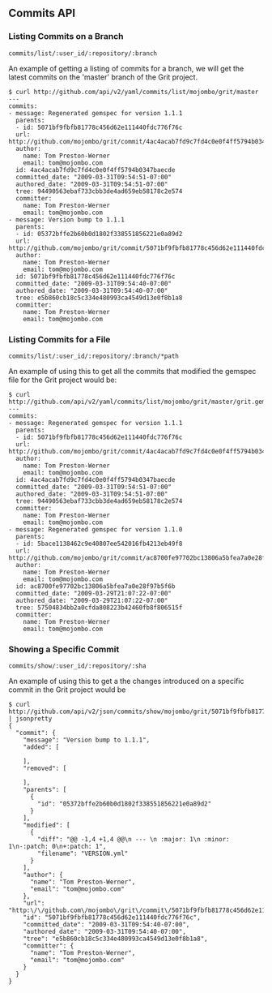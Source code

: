 ## Commits API ##

### Listing Commits on a Branch ###

	commits/list/:user_id/:repository/:branch

An example of getting a listing of commits for a branch, we will get the latest commits on the 'master' branch of the Grit project.

	$ curl http://github.com/api/v2/yaml/commits/list/mojombo/grit/master
	--- 
	commits: 
	- message: Regenerated gemspec for version 1.1.1
	  parents: 
	  - id: 5071bf9fbfb81778c456d62e111440fdc776f76c
	  url: http://github.com/mojombo/grit/commit/4ac4acab7fd9c7fd4c0e0f4ff5794b0347baecde
	  author: 
	    name: Tom Preston-Werner
	    email: tom@mojombo.com
	  id: 4ac4acab7fd9c7fd4c0e0f4ff5794b0347baecde
	  committed_date: "2009-03-31T09:54:51-07:00"
	  authored_date: "2009-03-31T09:54:51-07:00"
	  tree: 94490563ebaf733cbb3de4ad659eb58178c2e574
	  committer: 
	    name: Tom Preston-Werner
	    email: tom@mojombo.com
	- message: Version bump to 1.1.1
	  parents: 
	  - id: 05372bffe2b60b0d1802f338551856221e0a89d2
	  url: http://github.com/mojombo/grit/commit/5071bf9fbfb81778c456d62e111440fdc776f76c
	  author: 
	    name: Tom Preston-Werner
	    email: tom@mojombo.com
	  id: 5071bf9fbfb81778c456d62e111440fdc776f76c
	  committed_date: "2009-03-31T09:54:40-07:00"
	  authored_date: "2009-03-31T09:54:40-07:00"
	  tree: e5b860cb18c5c334e480993ca4549d13e0f8b1a8
	  committer: 
	    name: Tom Preston-Werner
	    email: tom@mojombo.com

### Listing Commits for a File ###

	commits/list/:user_id/:repository/:branch/*path

An example of using this to get all the commits that modified the gemspec file for the Grit project would be:

	$ curl http://github.com/api/v2/yaml/commits/list/mojombo/grit/master/grit.gemspec
	--- 
	commits: 
	- message: Regenerated gemspec for version 1.1.1
	  parents: 
	  - id: 5071bf9fbfb81778c456d62e111440fdc776f76c
	  url: http://github.com/mojombo/grit/commit/4ac4acab7fd9c7fd4c0e0f4ff5794b0347baecde
	  author: 
	    name: Tom Preston-Werner
	    email: tom@mojombo.com
	  id: 4ac4acab7fd9c7fd4c0e0f4ff5794b0347baecde
	  committed_date: "2009-03-31T09:54:51-07:00"
	  authored_date: "2009-03-31T09:54:51-07:00"
	  tree: 94490563ebaf733cbb3de4ad659eb58178c2e574
	  committer: 
	    name: Tom Preston-Werner
	    email: tom@mojombo.com
	- message: Regenerated gemspec for version 1.1.0
	  parents: 
	  - id: 5bace1138462c9e40807ee542016fb4213eb49f8
	  url: http://github.com/mojombo/grit/commit/ac8700fe97702bc13806a5bfea7a0e28f97b5f6b
	  author: 
	    name: Tom Preston-Werner
	    email: tom@mojombo.com
	  id: ac8700fe97702bc13806a5bfea7a0e28f97b5f6b
	  committed_date: "2009-03-29T21:07:22-07:00"
	  authored_date: "2009-03-29T21:07:22-07:00"
	  tree: 57504834bb2a0cfda808223b42460fb8f806515f
	  committer: 
	    name: Tom Preston-Werner
	    email: tom@mojombo.com

### Showing a Specific Commit ###

	commits/show/:user_id/:repository/:sha

An example of using this to get a the changes introduced on a specific commit in the Grit project would be

 	$ curl http://github.com/api/v2/json/commits/show/mojombo/grit/5071bf9fbfb81778c456d62e111440fdc776f76c | jsonpretty 
	{
	  "commit": {
	    "message": "Version bump to 1.1.1",
	    "added": [

	    ],
	    "removed": [

	    ],
	    "parents": [
	      {
	        "id": "05372bffe2b60b0d1802f338551856221e0a89d2"
	      }
	    ],
	    "modified": [
	      {
	        "diff": "@@ -1,4 +1,4 @@\n --- \n :major: 1\n :minor: 1\n-:patch: 0\n+:patch: 1",
	        "filename": "VERSION.yml"
	      }
	    ],
	    "author": {
	      "name": "Tom Preston-Werner",
	      "email": "tom@mojombo.com"
	    },
	    "url": "http:\/\/github.com\/mojombo\/grit\/commit\/5071bf9fbfb81778c456d62e111440fdc776f76c",
	    "id": "5071bf9fbfb81778c456d62e111440fdc776f76c",
	    "committed_date": "2009-03-31T09:54:40-07:00",
	    "authored_date": "2009-03-31T09:54:40-07:00",
	    "tree": "e5b860cb18c5c334e480993ca4549d13e0f8b1a8",
	    "committer": {
	      "name": "Tom Preston-Werner",
	      "email": "tom@mojombo.com"
	    }
	  }
	}

